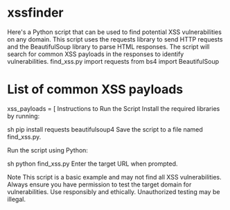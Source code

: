 # xssfinder
Here's a Python script that can be used to find potential XSS vulnerabilities on any domain. This script uses the requests library to send HTTP requests and the BeautifulSoup library to parse HTML responses. The script will search for common XSS payloads in the responses to identify vulnerabilities.
find_xss.py
import requests
from bs4 import BeautifulSoup

# List of common XSS payloads
xss_payloads = [
Instructions to Run the Script
Install the required libraries by running:

sh
pip install requests beautifulsoup4
Save the script to a file named find_xss.py.

Run the script using Python:

sh
python find_xss.py
Enter the target URL when prompted.

Note
This script is a basic example and may not find all XSS vulnerabilities.
Always ensure you have permission to test the target domain for vulnerabilities.
Use responsibly and ethically. Unauthorized testing may be illegal.
